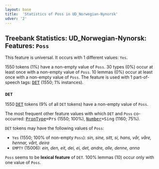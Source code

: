 ```yaml
---
layout: base
title:  'Statistics of Poss in UD_Norwegian-Nynorsk'
udver: '2'
---
```


## Treebank Statistics: UD_Norwegian-Nynorsk: Features: `Poss`

This feature is universal.
It occurs with 1 different values: `Yes`.

1550 tokens (1%) have a non-empty value of `Poss`.
30 types (0%) occur at least once with a non-empty value of `Poss`.
10 lemmas (0%) occur at least once with a non-empty value of `Poss`.
The feature is used with 1 part-of-speech tags: <tt><a href="no_nynorsk-pos-DET.html">DET</a></tt> (1550; 1% instances).

### `DET`

1550 <tt><a href="no_nynorsk-pos-DET.html">DET</a></tt> tokens (9% of all `DET` tokens) have a non-empty value of `Poss`.

The most frequent other feature values with which `DET` and `Poss` co-occurred: <tt><a href="no_nynorsk-feat-PronType.html">PronType</a></tt><tt>=Prs</tt> (1550; 100%), <tt><a href="no_nynorsk-feat-Number.html">Number</a></tt><tt>=Sing</tt> (1160; 75%).

`DET` tokens may have the following values of `Poss`:

* `Yes` (1550; 100% of non-empty `Poss`): <em>sin, sine, sitt, si, hans, vår, våre, hennar, vårt, deira</em>
* `EMPTY` (15006): <em>ein, den, eit, dei, ei, det, andre, alle, denne, anna</em>

`Poss` seems to be **lexical feature** of `DET`. 100% lemmas (10) occur only with one value of `Poss`.

